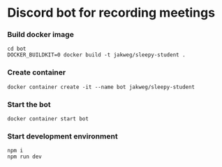 # Discord bot for recording meetings
### Build docker image
```shell
cd bot
DOCKER_BUILDKIT=0 docker build -t jakweg/sleepy-student .
```
### Create container
```shell
docker container create -it --name bot jakweg/sleepy-student
```
### Start the bot
```shell
docker container start bot
```
### Start development environment
```shell
npm i
npm run dev
```